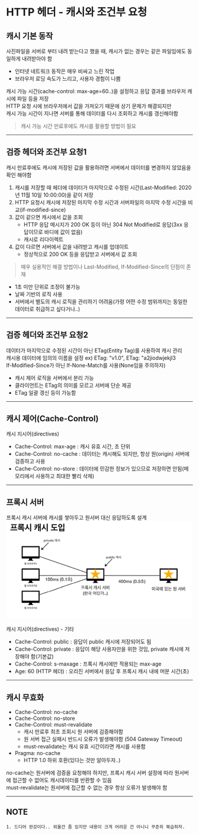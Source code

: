 # HTTP 헤더 - 캐시와 조건부 요청

## 캐시 기본 동작

사진파일을 서버로 부터 내려 받는다고 했을 때, 캐시가 없는 경우는 같은 파일임에도 동일하게 내려받아야 함

- 인터넷 네트워크 동작은 매우 비싸고 느린 작업
- 브라우저 로딩 속도가 느리고, 사용자 경험이 나쁨

캐시 가능 시간(cache-control: max-age=60..)을 설정하고 응답 결과를 브라우저 캐시에 파일 등을 저장  
HTTP 요청 시에 브라우저에서 값을 가져오기 때문에 상기 문제가 해결되지만  
캐시 가능 시간이 지나면 서버를 통해 데이터를 다시 조회하고 캐시를 갱신해야함

> 캐시 가능 시간 만료후에도 캐시를 활용할 방법이 필요

---

## 검증 헤더와 조건부 요청1

캐시 만료후에도 캐시에 저장된 값을 활용하려면 서버에서 데이터를 변경하지 않았음을 확인 해야함

1. 캐시를 저장할 때 헤더에 데이터가 마지막으로 수정된 시간(Last-Modified: 2020년 11월 10일 10:00:00)을 같이 저장
2. HTTP 요청시 캐시에 저장된 마지막 수정 시간과 서버파일의 마지막 수정 시간을 비교(if-modified-since)
3. 값이 같으면 캐시에서 값을 조회
   - HTTP 응답 메시지가 200 OK 등이 아닌 304 Not Modified로 응답(3xx 응답이므로 바디에 값이 없음)
   - 캐시로 리다이렉트
4. 값이 다르면 서버에서 값을 내려받고 캐시를 업데이트
   - 정상적으로 200 OK 등을 응답받고 서버에서 값 조회

> 매우 실용적인 해결 방법이나 Last-Modified, If-Modified-Since의 단점이 존재

- 1초 미만 단위로 조정이 불가능
- 날짜 기반의 로직 사용
- 서버에서 별도의 캐시 로직을 관리하기 어려움(가령 어떤 수정 범위까지는 동일한 데이터로 취급하고 싶다거나..)

---

## 검증 헤더와 조건부 요청2

데이터가 마지막으로 수정된 시간이 아닌 ETag(Entity Tag)를 사용하여 캐시 관리  
캐시용 데이터에 임의의 이름을 설정 ex) ETag: "v1.0", ETag: "a2jiodwjekjl3  
If-Modified-Since가 아닌 If-None-Match를 사용(None임을 주의하자)

- 캐시 제어 로직을 서버에서 분리 가능
- 클라이언트는 ETag의 의미를 모르고 서버에 단순 제공
- ETag 일괄 갱신 등이 가능함

---

## 캐시 제어(Cache-Control)

캐시 지시어(directives)

- Cache-Control: max-age : 캐시 유효 시간, 초 단위
- Cache-Control: no-cache : 데이터는 캐시해도 되지만, 항상 원(origin) 서버에 검증하고 사용
- Cache-Control: no-store : 데이터에 민감한 정보가 있으므로 저장하면 안됨(메모리에서 사용하고 최대한 빨리 삭제)

---

## 프록시 서버

프록시 캐시 서버에 캐시를 쌓아두고 원서버 대신 응답하도록 설계  
![proxy](proxy.png)

캐시 지시어(directives) - 기타

- Cache-Control: public : 응답이 public 캐시에 저장되어도 됨
- Cache-Control: private : 응답이 해당 사용자만을 위한 것임, private 캐시에 저장해야 함(기본값)
- Cache-Control: s-maxage : 프록시 캐시에만 적용되는 max-age
- Age: 60 (HTTP 헤더) : 오리진 서버에서 응답 후 프록시 캐시 내에 머문 시간(초)

---

## 캐시 무효화

- Cache-Control: no-cache
- Cache-Control: no-store
- Cache-Control: must-revalidate
  - 캐시 만료후 최초 조회시 원 서버에 검증해야함
  - 원 서버 접근 실패시 반드시 오류가 발생해야함 (504 Gateway Timeout)
  - must-revalidate는 캐시 유효 시간이라면 캐시를 사용함
- Pragma: no-cache
  - HTTP 1.0 하위 호환(있다는 것만 알아두자..)

no-cache는 원서버에 검증을 요청해야 하지만, 프록시 캐시 서버 설정에 따라 원서버에 접근할 수 없어도 캐시데이터를 반환할 수 있음  
must-revalidate는 원서버에 접근할 수 없는 경우 항상 오류가 발생해야 함

---

## NOTE

```
1. 드디어 완강이다.. 외울건 좀 있지만 내용이 크게 어려운 건 아니니 꾸준히 복습하자.
```
